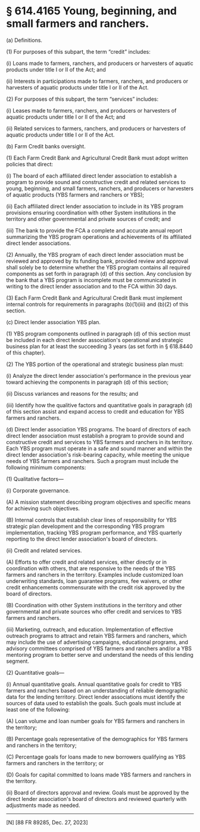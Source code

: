 # § 614.4165   Young, beginning, and small farmers and ranchers.

(a) Definitions.


(1) For purposes of this subpart, the term “credit” includes:


(i) Loans made to farmers, ranchers, and producers or harvesters of aquatic products under title I or II of the Act; and


(ii) Interests in participations made to farmers, ranchers, and producers or harvesters of aquatic products under title I or II of the Act.


(2) For purposes of this subpart, the term “services” includes:


(i) Leases made to farmers, ranchers, and producers or harvesters of aquatic products under title I or II of the Act; and


(ii) Related services to farmers, ranchers, and producers or harvesters of aquatic products under title I or II of the Act.


(b) Farm Credit banks oversight.


(1) Each Farm Credit Bank and Agricultural Credit Bank must adopt written policies that direct:


(i) The board of each affiliated direct lender association to establish a program to provide sound and constructive credit and related services to young, beginning, and small farmers, ranchers, and producers or harvesters of aquatic products (YBS farmers and ranchers or YBS);


(ii) Each affiliated direct lender association to include in its YBS program provisions ensuring coordination with other System institutions in the territory and other governmental and private sources of credit; and


(iii) The bank to provide the FCA a complete and accurate annual report summarizing the YBS program operations and achievements of its affiliated direct lender associations.


(2) Annually, the YBS program of each direct lender association must be reviewed and approved by its funding bank, provided review and approval shall solely be to determine whether the YBS program contains all required components as set forth in paragraph (d) of this section. Any conclusion by the bank that a YBS program is incomplete must be communicated in writing to the direct lender association and to the FCA within 30 days.


(3) Each Farm Credit Bank and Agricultural Credit Bank must implement internal controls for requirements in paragraphs (b)(1)(iii) and (b)(2) of this section.


(c) Direct lender association YBS plan.


(1) YBS program components outlined in paragraph (d) of this section must be included in each direct lender association's operational and strategic business plan for at least the succeeding 3 years (as set forth in § 618.8440 of this chapter).


(2) The YBS portion of the operational and strategic business plan must:


(i) Analyze the direct lender association's performance in the previous year toward achieving the components in paragraph (d) of this section;


(ii) Discuss variances and reasons for the results; and


(iii) Identify how the qualitive factors and quantitative goals in paragraph (d) of this section assist and expand access to credit and education for YBS farmers and ranchers.


(d) Direct lender association YBS programs. The board of directors of each direct lender association must establish a program to provide sound and constructive credit and services to YBS farmers and ranchers in its territory. Each YBS program must operate in a safe and sound manner and within the direct lender association's risk-bearing capacity, while meeting the unique needs of YBS farmers and ranchers. Such a program must include the following minimum components:


(1) Qualitative factors—


(i) Corporate governance.


(A) A mission statement describing program objectives and specific means for achieving such objectives.


(B) Internal controls that establish clear lines of responsibility for YBS strategic plan development and the corresponding YBS program implementation, tracking YBS program performance, and YBS quarterly reporting to the direct lender association's board of directors.


(ii) Credit and related services.


(A) Efforts to offer credit and related services, either directly or in coordination with others, that are responsive to the needs of the YBS farmers and ranchers in the territory. Examples include customized loan underwriting standards, loan guarantee programs, fee waivers, or other credit enhancements commensurate with the credit risk approved by the board of directors.


(B) Coordination with other System institutions in the territory and other governmental and private sources who offer credit and services to YBS farmers and ranchers.


(iii) Marketing, outreach, and education. Implementation of effective outreach programs to attract and retain YBS farmers and ranchers, which may include the use of advertising campaigns, educational programs, and advisory committees comprised of YBS farmers and ranchers and/or a YBS mentoring program to better serve and understand the needs of this lending segment.


(2) Quantitative goals—


(i) Annual quantitative goals. Annual quantitative goals for credit to YBS farmers and ranchers based on an understanding of reliable demographic data for the lending territory. Direct lender associations must identify the sources of data used to establish the goals. Such goals must include at least one of the following:


(A) Loan volume and loan number goals for YBS farmers and ranchers in the territory;


(B) Percentage goals representative of the demographics for YBS farmers and ranchers in the territory;


(C) Percentage goals for loans made to new borrowers qualifying as YBS farmers and ranchers in the territory; or


(D) Goals for capital committed to loans made YBS farmers and ranchers in the territory.


(ii) Board of directors approval and review. Goals must be approved by the direct lender association's board of directors and reviewed quarterly with adjustments made as needed.





---

[N] [88 FR 89285, Dec. 27, 2023]






